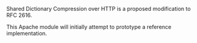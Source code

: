 Shared Dictionary Compression over HTTP is a proposed modification to RFC 2616.

This Apache module will initially attempt to prototype a reference implementation.